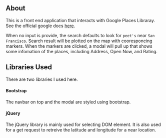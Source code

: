 ## About 
This is a front end application that interacts with Google Places Libraray. See the official google docs [here](https://developers.google.com/maps/documentation/javascript/places).

When no input is provide, the search defaults to look for `peet's` near `San Francisco`.  Search result will be plotted on the map with cooresponcing markers.  When the markers are clicked, a modal will pull up that shows some infomation of the places, including Address, Open Now, and Rating.

## Libraries Used
There are two libraries I used here.

#### Bootstrap
The navbar on top and the modal are styled using bootstrap.

#### jQuery
The jQuery library is mainly used for selecting DOM element.  It is also used for a get request to retreive the latitude and longitude for a near location.